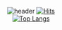 <div align="center">
  
![header](https://capsule-render.vercel.app/api?type=Waving&text=JungHwa-Kim&color=timeGradient) 
[![Hits](https://hits.seeyoufarm.com/api/count/incr/badge.svg?url=https%3A%2F%2Fgithub.com%2Fgjbae1212%2Fhit-counter&count_bg=%234882C8&title_bg=%2388DBC1&icon=iconify.svg&icon_color=%23000000&title=Today%27s&edge_flat=false)](https://hits.seeyoufarm.com)       
[![Top Langs](https://github-readme-stats.vercel.app/api/top-langs/?username=LUCY-JungHwaKim)](https://github.com/LUCY-JungHwaKim/github-readme-stats)
</div>



<!--
**LUCY-JungHwaKim/LUCY-JungHwaKim** is a ✨ _special_ ✨ repository because its `README.md` (this file) appears on your GitHub profile.

Here are some ideas to get you started:

- 🔭 I’m currently working on ...
- 🌱 I’m currently learning ...
- 👯 I’m looking to collaborate on ...
- 🤔 I’m looking for help with ...
- 💬 Ask me about ...
- 📫 How to reach me: ...
- 😄 Pronouns: ...
- ⚡ Fun fact: ...
-->
